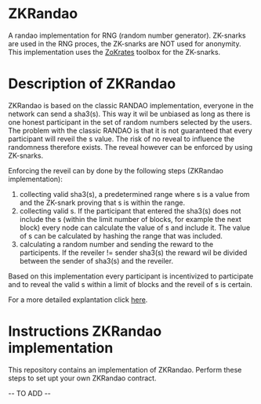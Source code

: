 # ZKRandao
A randao implementation for RNG (random number generator). ZK-snarks are used in the RNG proces, the ZK-snarks are NOT used for anonymity. This implementation uses the [ZoKrates](https://zokrates.github.io) toolbox for the ZK-snarks. 

# Description of ZKRandao
ZKRandao is based on the classic RANDAO implementation, everyone in the network can send a sha3(s). This way it wil be unbiased as long as there is one honest participant in the set of random numbers selected by the users. The problem with the classic RANDAO is that it is not guaranteed that every participant will reveil the s value. The risk of no reveal to influence the randomness therefore exists. The reveal however can be enforced by using ZK-snarks. 

Enforcing the reveil can by done by the following steps (ZKRandao implementation):
1. collecting valid sha3(s), a predetermined range where s is a value from and the ZK-snark proving that s is within the range.
2. collecting valid s. If the participant that entered the sha3(s) does not include the s (within the limit number of blocks, for example the next block) every node can calculate the value of s and include it. The value of s can be calculated by hashing the range that was included.
3. calculating a random number and sending the reward to the participents. If the reveiler != sender sha3(s) the reward wil be divided between the sender of sha3(s) and the reveiler. 

Based on this implementation every participant is incentivized to participate and to reveal the valid s within a limit of blocks and the reveil of s is certain.

For a more detailed explantation click [here](https://link.medium.com/DNGjptQ5WY).

# Instructions ZKRandao implementation
This repository contains an implementation of ZKRandao. Perform these steps to set upt your own ZKRandao contract.

-- TO ADD --


